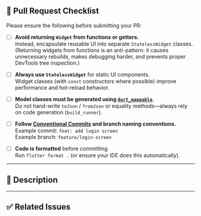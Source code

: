 ## 📝 Pull Request Checklist

Please ensure the following before submitting your PR:

- [ ] **Avoid returning `Widget` from functions or getters.**  
  Instead, encapsulate reusable UI into separate `StatelessWidget` classes.  
  (Returning widgets from functions is an anti-pattern: it causes unnecessary rebuilds, makes debugging harder, and prevents proper DevTools tree inspection.)

- [ ] **Always use `StatelessWidget`** for static UI components.  
  Widget classes (with `const` constructors where possible) improve performance and hot-reload behavior.

- [ ] **Model classes must be generated using [`dart_mappable`](https://pub.dev/packages/dart_mappable)**.  
  Do not hand-write `toJson` / `fromJson` or equality methods—always rely on code generation (`build_runner`).

- [ ] **Follow [Conventional Commits](https://www.conventionalcommits.org/) and branch naming conventions.**  
  Example commit: `feat: add login screen`  
  Example branch: `feature/login-screen`

- [ ] **Code is formatted** before committing.  
  Run `flutter format .` (or ensure your IDE does this automatically).

---

## 📌 Description

<!-- Provide a brief summary of the changes. -->

---

## ✅ Related Issues

<!-- Link related issues here, e.g., Fixes #123 -->
